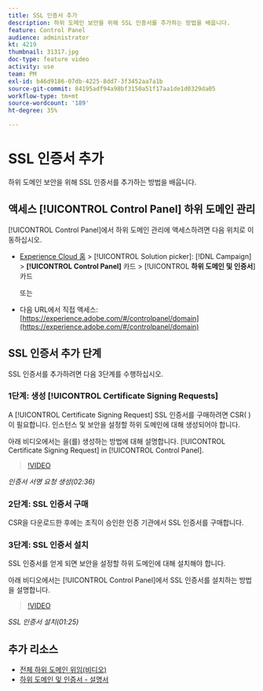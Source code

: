 ```yaml
---
title: SSL 인증서 추가
description: 하위 도메인 보안을 위해 SSL 인증서를 추가하는 방법을 배웁니다.
feature: Control Panel
audience: administrator
kt: 4219
thumbnail: 31317.jpg
doc-type: feature video
activity: use
team: PM
exl-id: b46d9186-07db-4225-8dd7-3f3452aa7a1b
source-git-commit: 84195adf94a98bf3150a51f17aa1de1d0329da05
workflow-type: tm+mt
source-wordcount: '189'
ht-degree: 35%

---
```


# SSL 인증서 추가

하위 도메인 보안을 위해 SSL 인증서를 추가하는 방법을 배웁니다.

## 액세스 [!UICONTROL Control Panel] 하위 도메인 관리

[!UICONTROL Control Panel]에서 하위 도메인 관리에 액세스하려면 다음 위치로 이동하십시오.

* [Experience Cloud 홈](https://experience.adobe.com/#/home) > [!UICONTROL Solution picker]: [!DNL Campaign] > **[!UICONTROL Control Panel]** 카드 > [!UICONTROL **하위 도메인 및 인증서**] 카드

   또는
* 다음 URL에서 직접 액세스: [https://experience.adobe.com/#/controlpanel/domain](https://experience.adobe.com/#/controlpanel/domain)

## SSL 인증서 추가 단계

SSL 인증서를 추가하려면 다음 3단계를 수행하십시오.

### 1단계: 생성 [!UICONTROL Certificate Signing Requests]

A [!UICONTROL Certificate Signing Request] SSL 인증서를 구매하려면 CSR( )이 필요합니다. 인스턴스 및 보안을 설정할 하위 도메인에 대해 생성되어야 합니다.

아래 비디오에서는 을(를) 생성하는 방법에 대해 설명합니다. [!UICONTROL Certificate Signing Request] in [!UICONTROL Control Panel].

>[!VIDEO](https://video.tv.adobe.com/v/31317?quality=12)

*인증서 서명 요청 생성(02:36)*

### 2단계: SSL 인증서 구매

CSR을 다운로드한 후에는 조직이 승인한 인증 기관에서 SSL 인증서를 구매합니다.

### 3단계: SSL 인증서 설치

SSL 인증서를 얻게 되면 보안을 설정할 하위 도메인에 대해 설치해야 합니다.

아래 비디오에서는 [!UICONTROL Control Panel]에서 SSL 인증서를 설치하는 방법을 설명합니다. 

>[!VIDEO](https://video.tv.adobe.com/v/31166?quality=12)

*SSL 인증서 설치(01:25)*

## 추가 리소스

* [전체 하위 도메인 위임(비디오)](./subdomain-delegation.md)
* [하위 도메인 및 인증서 - 설명서](https://experienceleague.adobe.com/docs/control-panel/using/subdomains-and-certificates/renewing-subdomain-certificate.html?lang=en)
